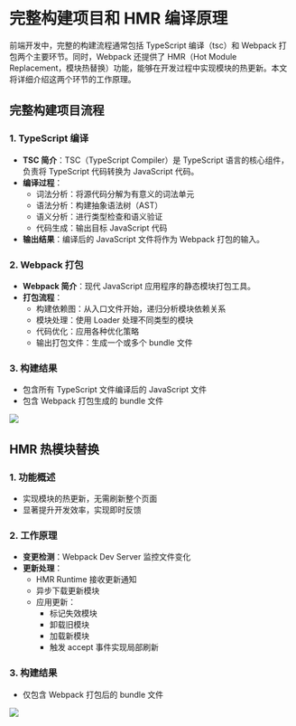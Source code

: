 # 完整构建项目和 HMR 编译原理

前端开发中，完整的构建流程通常包括 TypeScript 编译（tsc）和 Webpack 打包两个主要环节。同时，Webpack 还提供了 HMR（Hot Module Replacement，模块热替换）功能，能够在开发过程中实现模块的热更新。本文将详细介绍这两个环节的工作原理。

## 完整构建项目流程

### 1. TypeScript 编译

- **TSC 简介**：TSC（TypeScript Compiler）是 TypeScript 语言的核心组件，负责将 TypeScript 代码转换为 JavaScript 代码。
- **编译过程**：
  - 词法分析：将源代码分解为有意义的词法单元
  - 语法分析：构建抽象语法树（AST）
  - 语义分析：进行类型检查和语义验证
  - 代码生成：输出目标 JavaScript 代码
- **输出结果**：编译后的 JavaScript 文件将作为 Webpack 打包的输入。

### 2. Webpack 打包

- **Webpack 简介**：现代 JavaScript 应用程序的静态模块打包工具。
- **打包流程**：
  - 构建依赖图：从入口文件开始，递归分析模块依赖关系
  - 模块处理：使用 Loader 处理不同类型的模块
  - 代码优化：应用各种优化策略
  - 输出打包文件：生成一个或多个 bundle 文件

### 3. 构建结果

- 包含所有 TypeScript 文件编译后的 JavaScript 文件
- 包含 Webpack 打包生成的 bundle 文件

![](/QQ20241202-223842.png)

## HMR 热模块替换

### 1. 功能概述

- 实现模块的热更新，无需刷新整个页面
- 显著提升开发效率，实现即时反馈

### 2. 工作原理

- **变更检测**：Webpack Dev Server 监控文件变化
- **更新处理**：
  - HMR Runtime 接收更新通知
  - 异步下载更新模块
  - 应用更新：
    - 标记失效模块
    - 卸载旧模块
    - 加载新模块
    - 触发 accept 事件实现局部刷新

### 3. 构建结果

- 仅包含 Webpack 打包后的 bundle 文件

![](/QQ20241202-224008.png)
